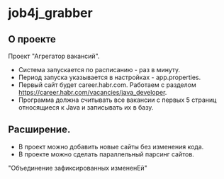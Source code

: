# job4j_grabber

## О проекте

Проект "Агрегатор вакансий".
- Система запускается по расписанию - раз в минуту.  
- Период запуска указывается в настройках - app.properties. 
- Первый сайт будет career.habr.com. Работаем с разделом https://career.habr.com/vacancies/java_developer.  
- Программа должна считывать все вакансии c первых 5 страниц относящиеся к Java и записывать их в базу. 

## Расширение.
- В проект можно добавить новые сайты без изменения кода.
- В проекте можно сделать параллельный парсинг сайтов.

"Объединение зафиксированных измененEй"